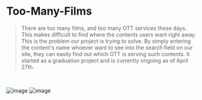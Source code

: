 # Too-Many-Films
> There are too many films, and too many OTT services these days.
This makes difficult to find where the contents users want right away. 
This is the problem our project is trying to solve. 
By simply entering the content's name whoever want to see into the search field on our site, 
they can easily find out which OTT is serving such contents. 
It started as a graduation project and is currently ongoing as of April 27th.
<br/>

![image](https://user-images.githubusercontent.com/52367973/116235231-9153fc00-a798-11eb-8cab-4025b2411654.png)
![image](https://user-images.githubusercontent.com/52367973/116236631-4509bb80-a79a-11eb-8b7a-08e342111143.png)
